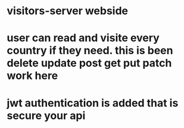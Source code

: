 # visitors-server webside

# user can read and visite every country if they need. this is been  delete update post get put patch work here
# jwt authentication is added that is secure your api
